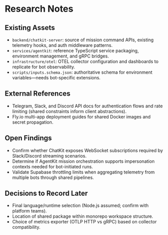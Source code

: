 # Research Notes

## Existing Assets
- `backend/chatkit-server`: source of mission command APIs, existing telemetry hooks, and auth middleware patterns.
- `services/agentkit`: reference TypeScript service packaging, environment management, and gRPC bridges.
- `infrastructure/otel`: OTEL collector configuration and dashboards to replicate for bot observability.
- `scripts/inputs.schema.json`: authoritative schema for environment variables—needs bot-specific extensions.

## External References
- Telegram, Slack, and Discord API docs for authentication flows and rate limiting (shared constraints inform client abstractions).
- Fly.io multi-app deployment guides for shared Docker images and secret propagation.

## Open Findings
- Confirm whether ChatKit exposes WebSocket subscriptions required by Slack/Discord streaming scenarios.
- Determine if AgentKit mission orchestration supports impersonation contexts needed for bot-initiated runs.
- Validate Supabase throttling limits when aggregating telemetry from multiple bots through shared pipelines.

## Decisions to Record Later
- Final language/runtime selection (Node.js assumed; confirm with platform teams).
- Location of shared package within monorepo workspace structure.
- Choice of metrics exporter (OTLP HTTP vs gRPC) based on collector compatibility.
